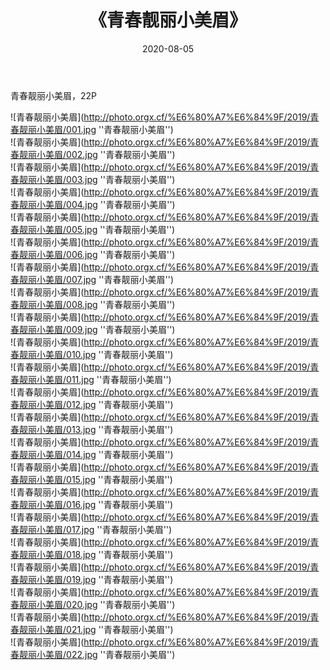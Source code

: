 ﻿---
layout: post
title:  《青春靓丽小美眉》
date:   2020-08-05
img: http://photo.orgx.cf/%E6%80%A7%E6%84%9F/2019/青春靓丽小美眉/000.jpg
categories: [美女, 性感, 泳衣]
---

青春靓丽小美眉，22P

![青春靓丽小美眉](http://photo.orgx.cf/%E6%80%A7%E6%84%9F/2019/青春靓丽小美眉/001.jpg ''青春靓丽小美眉'') <br>
![青春靓丽小美眉](http://photo.orgx.cf/%E6%80%A7%E6%84%9F/2019/青春靓丽小美眉/002.jpg ''青春靓丽小美眉'') <br>
![青春靓丽小美眉](http://photo.orgx.cf/%E6%80%A7%E6%84%9F/2019/青春靓丽小美眉/003.jpg ''青春靓丽小美眉'') <br>
![青春靓丽小美眉](http://photo.orgx.cf/%E6%80%A7%E6%84%9F/2019/青春靓丽小美眉/004.jpg ''青春靓丽小美眉'') <br>
![青春靓丽小美眉](http://photo.orgx.cf/%E6%80%A7%E6%84%9F/2019/青春靓丽小美眉/005.jpg ''青春靓丽小美眉'') <br>
![青春靓丽小美眉](http://photo.orgx.cf/%E6%80%A7%E6%84%9F/2019/青春靓丽小美眉/006.jpg ''青春靓丽小美眉'') <br>
![青春靓丽小美眉](http://photo.orgx.cf/%E6%80%A7%E6%84%9F/2019/青春靓丽小美眉/007.jpg ''青春靓丽小美眉'') <br>
![青春靓丽小美眉](http://photo.orgx.cf/%E6%80%A7%E6%84%9F/2019/青春靓丽小美眉/008.jpg ''青春靓丽小美眉'') <br>
![青春靓丽小美眉](http://photo.orgx.cf/%E6%80%A7%E6%84%9F/2019/青春靓丽小美眉/009.jpg ''青春靓丽小美眉'') <br>
![青春靓丽小美眉](http://photo.orgx.cf/%E6%80%A7%E6%84%9F/2019/青春靓丽小美眉/010.jpg ''青春靓丽小美眉'') <br>
![青春靓丽小美眉](http://photo.orgx.cf/%E6%80%A7%E6%84%9F/2019/青春靓丽小美眉/011.jpg ''青春靓丽小美眉'') <br>
![青春靓丽小美眉](http://photo.orgx.cf/%E6%80%A7%E6%84%9F/2019/青春靓丽小美眉/012.jpg ''青春靓丽小美眉'') <br>
![青春靓丽小美眉](http://photo.orgx.cf/%E6%80%A7%E6%84%9F/2019/青春靓丽小美眉/013.jpg ''青春靓丽小美眉'') <br>
![青春靓丽小美眉](http://photo.orgx.cf/%E6%80%A7%E6%84%9F/2019/青春靓丽小美眉/014.jpg ''青春靓丽小美眉'') <br>
![青春靓丽小美眉](http://photo.orgx.cf/%E6%80%A7%E6%84%9F/2019/青春靓丽小美眉/015.jpg ''青春靓丽小美眉'') <br>
![青春靓丽小美眉](http://photo.orgx.cf/%E6%80%A7%E6%84%9F/2019/青春靓丽小美眉/016.jpg ''青春靓丽小美眉'') <br>
![青春靓丽小美眉](http://photo.orgx.cf/%E6%80%A7%E6%84%9F/2019/青春靓丽小美眉/017.jpg ''青春靓丽小美眉'') <br>
![青春靓丽小美眉](http://photo.orgx.cf/%E6%80%A7%E6%84%9F/2019/青春靓丽小美眉/018.jpg ''青春靓丽小美眉'') <br>
![青春靓丽小美眉](http://photo.orgx.cf/%E6%80%A7%E6%84%9F/2019/青春靓丽小美眉/019.jpg ''青春靓丽小美眉'') <br>
![青春靓丽小美眉](http://photo.orgx.cf/%E6%80%A7%E6%84%9F/2019/青春靓丽小美眉/020.jpg ''青春靓丽小美眉'') <br>
![青春靓丽小美眉](http://photo.orgx.cf/%E6%80%A7%E6%84%9F/2019/青春靓丽小美眉/021.jpg ''青春靓丽小美眉'') <br>
![青春靓丽小美眉](http://photo.orgx.cf/%E6%80%A7%E6%84%9F/2019/青春靓丽小美眉/022.jpg ''青春靓丽小美眉'') <br>
